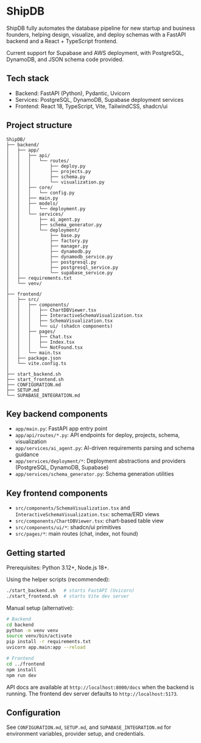# ShipDB

ShipDB fully automates the database pipeline for new startup and business founders, helping design, visualize, and deploy schemas with a FastAPI backend and a React + TypeScript frontend.

Current support for Supabase and AWS deployment, with PostgreSQL, DynamoDB, and JSON schema code provided. 

## Tech stack

- Backend: FastAPI (Python), Pydantic, Uvicorn
- Services: PostgreSQL, DynamoDB, Supabase deployment services
- Frontend: React 18, TypeScript, Vite, TailwindCSS, shadcn/ui

## Project structure

```
ShipDB/
├── backend/
│   ├── app/
│   │   ├── api/
│   │   │   └── routes/
│   │   │       ├── deploy.py
│   │   │       ├── projects.py
│   │   │       ├── schema.py
│   │   │       └── visualization.py
│   │   ├── core/
│   │   │   └── config.py
│   │   ├── main.py
│   │   ├── models/
│   │   │   └── deployment.py
│   │   └── services/
│   │       ├── ai_agent.py
│   │       ├── schema_generator.py
│   │       └── deployment/
│   │           ├── base.py
│   │           ├── factory.py
│   │           ├── manager.py
│   │           ├── dynamodb.py
│   │           ├── dynamodb_service.py
│   │           ├── postgresql.py
│   │           ├── postgresql_service.py
│   │           └── supabase_service.py
│   ├── requirements.txt
│   └── venv/
│
├── frontend/
│   ├── src/
│   │   ├── components/
│   │   │   ├── ChartDBViewer.tsx
│   │   │   ├── InteractiveSchemaVisualization.tsx
│   │   │   ├── SchemaVisualization.tsx
│   │   │   └── ui/ (shadcn components)
│   │   ├── pages/
│   │   │   ├── Chat.tsx
│   │   │   ├── Index.tsx
│   │   │   └── NotFound.tsx
│   │   └── main.tsx
│   ├── package.json
│   └── vite.config.ts
│
├── start_backend.sh
├── start_frontend.sh
├── CONFIGURATION.md
├── SETUP.md
└── SUPABASE_INTEGRATION.md
```

## Key backend components

- `app/main.py`: FastAPI app entry point
- `app/api/routes/*.py`: API endpoints for deploy, projects, schema, visualization
- `app/services/ai_agent.py`: AI-driven requirements parsing and schema guidance
- `app/services/deployment/*`: Deployment abstractions and providers (PostgreSQL, DynamoDB, Supabase)
- `app/services/schema_generator.py`: Schema generation utilities

## Key frontend components

- `src/components/SchemaVisualization.tsx` and `InteractiveSchemaVisualization.tsx`: schema/ERD views
- `src/components/ChartDBViewer.tsx`: chart-based table view
- `src/components/ui/*`: shadcn/ui primitives
- `src/pages/*`: main routes (chat, index, not found)

## Getting started

Prerequisites: Python 3.12+, Node.js 18+.

Using the helper scripts (recommended):

```bash
./start_backend.sh   # starts FastAPI (Uvicorn)
./start_frontend.sh  # starts Vite dev server
```

Manual setup (alternative):

```bash
# Backend
cd backend
python -m venv venv
source venv/bin/activate
pip install -r requirements.txt
uvicorn app.main:app --reload

# Frontend
cd ../frontend
npm install
npm run dev
```

API docs are available at `http://localhost:8000/docs` when the backend is running. The frontend dev server defaults to `http://localhost:5173`.

## Configuration

See `CONFIGURATION.md`, `SETUP.md`, and `SUPABASE_INTEGRATION.md` for environment variables, provider setup, and credentials.


